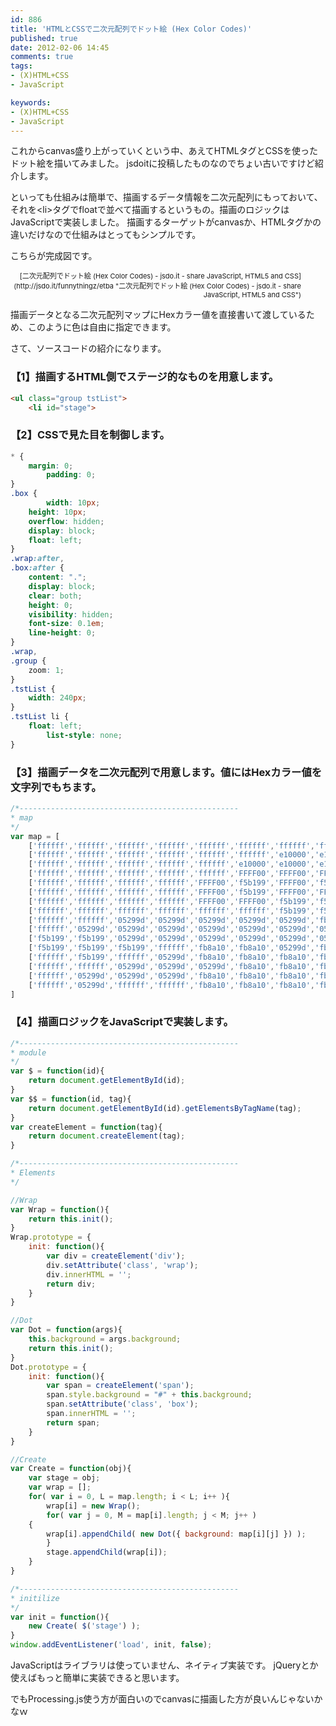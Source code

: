 ```yaml
---
id: 886
title: 'HTMLとCSSで二次元配列でドット絵 (Hex Color Codes)'
published: true
date: 2012-02-06 14:45
comments: true
tags:
- (X)HTML+CSS
- JavaScript

keywords:
- (X)HTML+CSS
- JavaScript
---
```

これからcanvas盛り上がっていくという中、あえてHTMLタグとCSSを使ったドット絵を描いてみました。
jsdoitに投稿したものなのでちょい古いですけど紹介します。

といっても仕組みは簡単で、描画するデータ情報を二次元配列にもっておいて、それを&lt;li&gt;タグでfloatで並べて描画するというもの。描画のロジックはJavaScriptで実装しました。
描画するターゲットがcanvasか、HTMLタグかの違いだけなので仕組みはとってもシンプルです。

こちらが完成図です。
<script type="text/javascript" src="http://jsdo.it/blogparts/etba/js?view=design"></script><p class="ttlBpJsdoit" style="width: 465px; margin: 0; text-align: right; font-size: 11px;">[二次元配列でドット絵 (Hex Color Codes) - jsdo.it - share JavaScript, HTML5 and CSS](http://jsdo.it/funnythingz/etba "二次元配列でドット絵 (Hex Color Codes) - jsdo.it - share JavaScript, HTML5 and CSS")</p>

描画データとなる二次元配列マップにHexカラー値を直接書いて渡しているため、このように色は自由に指定できます。

さて、ソースコードの紹介になります。

### 【1】描画するHTML側でステージ的なものを用意します。

```html
<ul class="group tstList">
    <li id="stage">

```

### 【2】CSSで見た目を制御します。

```css
* {
	margin: 0;
    	padding: 0;
}
.box {
        width: 10px;
	height: 10px;
	overflow: hidden;
	display: block;
	float: left;
}
.wrap:after,
.box:after {
	content: ".";
	display: block;
	clear: both;
	height: 0;
	visibility: hidden;
	font-size: 0.1em;
	line-height: 0;
}
.wrap,
.group {
	zoom: 1;
}
.tstList {
	width: 240px;
}
.tstList li {
	float: left;
    	list-style: none;
}
```

### 【3】描画データを二次元配列で用意します。値にはHexカラー値を文字列でもちます。

```JavaScript
/*-------------------------------------------------
* map
*/
var map = [
	['ffffff','ffffff','ffffff','ffffff','ffffff','ffffff','ffffff','ffffff','ffffff','ffffff','ffffff','ffffff','ffffff','f5b199','f5b199','f5b199'],
	['ffffff','ffffff','ffffff','ffffff','ffffff','ffffff','e10000','e10000','e10000','e10000','e10000','ffffff','ffffff','f5b199','f5b199','f5b199'],
	['ffffff','ffffff','ffffff','ffffff','ffffff','e10000','e10000','e10000','e10000','e10000','e10000','e10000','e10000','e10000','f5b199','f5b199'],
	['ffffff','ffffff','ffffff','ffffff','ffffff','FFFF00','FFFF00','FFFF00','f5b199','f5b199','000000','f5b199','ffffff','05299d','05299d','05299d'],
	['ffffff','ffffff','ffffff','ffffff','FFFF00','f5b199','FFFF00','f5b199','f5b199','f5b199','000000','f5b199','f5b199','05299d','05299d','05299d'],
	['ffffff','ffffff','ffffff','ffffff','FFFF00','f5b199','FFFF00','FFFF00','f5b199','f5b199','f5b199','000000','f5b199','f5b199','f5b199','05299d'],
	['ffffff','ffffff','ffffff','ffffff','FFFF00','FFFF00','f5b199','f5b199','f5b199','f5b199','000000','000000','000000','000000','05299d','ffffff'],
	['ffffff','ffffff','ffffff','ffffff','ffffff','ffffff','f5b199','f5b199','f5b199','f5b199','f5b199','f5b199','f5b199','05299d','ffffff','ffffff'],
	['ffffff','ffffff','05299d','05299d','05299d','05299d','05299d','fb8a10','05299d','05299d','05299d','fb8a10','05299d','ffffff','ffffff','ffffff'],
	['ffffff','05299d','05299d','05299d','05299d','05299d','05299d','05299d','fb8a10','05299d','05299d','05299d','fb8a10','ffffff','ffffff','05299d'],
	['f5b199','f5b199','05299d','05299d','05299d','05299d','05299d','05299d','fb8a10','fb8a10','fb8a10','fb8a10','fb8a10','ffffff','ffffff','05299d'],
	['f5b199','f5b199','f5b199','ffffff','fb8a10','fb8a10','05299d','fb8a10','fb8a10','EEEEEE','fb8a10','fb8a10','EEEEEE','fb8a10','05299d','05299d'],
	['ffffff','f5b199','ffffff','05299d','fb8a10','fb8a10','fb8a10','fb8a10','fb8a10','fb8a10','fb8a10','fb8a10','fb8a10','fb8a10','05299d','05299d'],
	['ffffff','ffffff','05299d','05299d','05299d','fb8a10','fb8a10','fb8a10','fb8a10','fb8a10','fb8a10','fb8a10','fb8a10','fb8a10','05299d','05299d'],
	['ffffff','05299d','05299d','05299d','fb8a10','fb8a10','fb8a10','fb8a10','fb8a10','fb8a10','fb8a10','ffffff','ffffff','ffffff','ffffff','ffffff'],
	['ffffff','05299d','ffffff','ffffff','fb8a10','fb8a10','fb8a10','fb8a10','ffffff','ffffff','ffffff','ffffff','ffffff','ffffff','ffffff','ffffff']
]
```

### 【4】描画ロジックをJavaScriptで実装します。

```JavaScript
/*-------------------------------------------------
* module
*/
var $ = function(id){
	return document.getElementById(id);
}
var $$ = function(id, tag){
	return document.getElementById(id).getElementsByTagName(tag);
}
var createElement = function(tag){
	return document.createElement(tag);
}

/*-------------------------------------------------
* Elements
*/

//Wrap
var Wrap = function(){
	return this.init();
}
Wrap.prototype = {
	init: function(){
		var div = createElement('div');
		div.setAttribute('class', 'wrap');
		div.innerHTML = '';
		return div;
	}
}

//Dot
var Dot = function(args){
	this.background = args.background;
	return this.init();
}
Dot.prototype = {
	init: function(){
		var span = createElement('span');
		span.style.background = "#" + this.background;
		span.setAttribute('class', 'box');
		span.innerHTML = '';
		return span;
	}
}

//Create
var Create = function(obj){
    var stage = obj;
    var wrap = [];
    for( var i = 0, L = map.length; i < L; i++ ){
	    wrap[i] = new Wrap();
	    for( var j = 0, M = map[i].length; j < M; j++ )
    {
	    wrap[i].appendChild( new Dot({ background: map[i][j] }) );
	    }
	    stage.appendChild(wrap[i]);
    }
}

/*-------------------------------------------------
* initilize
*/
var init = function(){
    new Create( $('stage') );
}
window.addEventListener('load', init, false);
```

JavaScriptはライブラリは使っていません、ネイティブ実装です。
jQueryとか使えばもっと簡単に実装できると思います。

でもProcessing.js使う方が面白いのでcanvasに描画した方が良いんじゃないかなｗ
